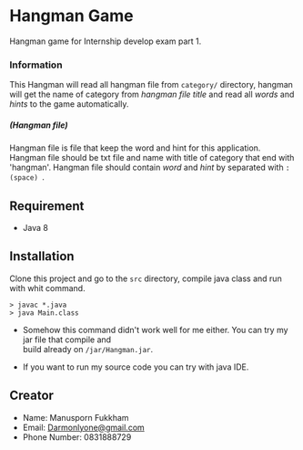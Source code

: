 # Hangman Game
Hangman game for Internship develop exam part 1.

### Information
This Hangman will read all hangman file from `category/` directory, 
hangman will get the name of category from *hangman file title* and read all *words* and *hints*
to the game automatically.
 
##### (Hangman file)
Hangman file is file that keep the word and hint for this application. Hangman file should be txt file and name 
with title of category that end with 'hangman'. Hangman file should contain 
*word* and *hint* by separated with `:(space) `.


## Requirement
- Java 8

## Installation

Clone this project and go to the `src` directory, compile java class and run with whit command.

```
> javac *.java
> java Main.class
```

- Somehow this command didn't work well for me either. You can try my jar file that compile and  
build already on `/jar/Hangman.jar`.

- If you want to run my source code you can try with java IDE.


## Creator

- Name: Manusporn Fukkham
- Email: Darmonlyone@gmail.com
- Phone Number: 0831888729